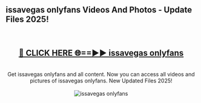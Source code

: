 <h2>issavegas onlyfans Videos And Photos - Update Files 2025!</h2>
<br>
<div align="center">
<h2><a href="https://linkcuts.com/hfmhzwbr" rel="nofollow">🔴 CLICK HERE 🌐==►► issavegas onlyfans</a></h2>
<br>
Get issavegas onlyfans and all content. Now you can access all videos and pictures of issavegas onlyfans. New Updated Files 2025!
<br>
<br>
<a href="https://linkcuts.com/hfmhzwbr" rel="nofollow" data-target="animated-image.originalLink"><img src="https://i.ibb.co.com/WyWwxjT/player-gif2.gif" alt="issavegas onlyfans" style="max-width: 100%; display: inline-block;" data-target="animated-image.originalImage"></a>
</div>
<br>
